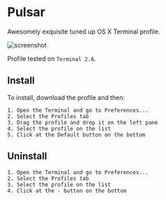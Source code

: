 # Pulsar
Awesomely exquisite tuned up OS X Terminal profile.

![screenshot](https://raw.githubusercontent.com/adrfer/Pulsar/master/Screenshot.png)

Profile tested on `Terminal 2.6`.

## Install

To install, download the profile and then:

    1. Open the Terminal and go to Preferences...
    2. Select the Profiles tab
    3. Drag the profile and drop it on the left pane
    4. Select the profile on the list
    5. Click at the Default button on the bottom

## Uninstall

    1. Open the Terminal and go to Preferences...
    2. Select the Profiles tab
    3. Select the profile on the list
    4. Click at the - button on the bottom